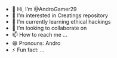 - 👋 Hi, I’m @AndroGamer29
- 👀 I’m interested in Creatings repository
- 🌱 I’m currently learning ethical hackings
- 💞️ I’m looking to collaborate on 
- 📫 How to reach me ...
- 😄 Pronouns: Andro
- ⚡ Fun fact: ...

<!---
AndroGamer29/AndroGamer29 is a ✨ special ✨ repository because its `README.md` (this file) appears on your GitHub profile.
You can click the Preview link to take a look at your changes.
--->
